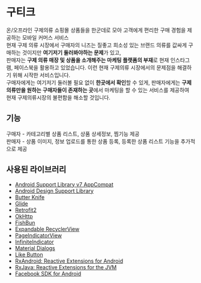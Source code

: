 # 구티크
온/오프라인 구제의류 쇼핑몰 상품들을 한군데로 모아 고객에게 편리한 구매 경험을 제공하는 모바일 커머스 서비스  
현재 구제 의류 시장에서 구매자의 니즈는 질좋고 희소성 있는 브랜드 의류를 값싸게 구매하는 것이지만 **여기저기 둘러봐야하는 문제**가 있고,  
판매자는 **구제 의류 매장 및 상품을 소개해주는 마케팅 플랫폼의 부재**로 현재 인스타그램, 페이스북을 활용하고 있었습니다. 이런 현재 구제의류 시장에서의 문제점을 해결하기 위해 시작한 서비스입니다.  
구매자에게는 여기저기 둘러볼 필요 없이 **한곳에서 확인**할 수 있게, 판매자에게는 **구제의류만을 원하는 구매자들이 존재하는 곳**에서 마케팅을 할 수 있는 서비스를 제공하여 현재 구제의류시장의 불편함을 해소할 것입니다.


## 기능
구매자 - 카테고리별 상품 리스트, 상품 상세정보, 찜기능 제공  
판매자 - 상품 이미지, 정보 업로드를 통한 상품 등록, 등록한 상품 리스트 기능을 추가적으로 제공


## 사용된 라이브러리
* [Android Support Library v7 AppCompat](https://developer.android.com/topic/libraries/support-library/features.html#v7-appcompat)
* [Android Design Support Library](http://android-developers.blogspot.kr/2015/05/android-design-support-library.html)
* [Butter Knife](http://jakewharton.github.io/butterknife/)
* [Glide](https://github.com/bumptech/glide)
* [Retrofit2](http://square.github.io/retrofit/)
* [OkHttp](http://square.github.io/okhttp/)
* [FishBun](https://github.com/sangcomz/FishBun.git)
* [Expandable RecyclerView](https://github.com/bignerdranch/expandable-recycler-view.git)
* [PageIndicatorView](https://github.com/romandanylyk/PageIndicatorView.git)
* [InfiniteIndicator](https://github.com/lightSky/InfiniteIndicator.git)
* [Material Dialogs](https://github.com/afollestad/material-dialogs.git)
* [Like Button](https://github.com/jd-alexander/LikeButton.git)
* [RxAndroid: Reactive Extensions for Android](https://github.com/ReactiveX/RxAndroid.git)
* [RxJava: Reactive Extensions for the JVM](https://github.com/ReactiveX/RxJava.git)
* [Facebook SDK for Android](https://github.com/facebook/facebook-android-sdk.git)
